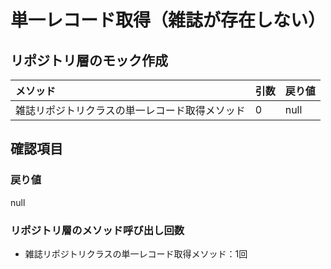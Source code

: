 # 単一レコード取得（雑誌が存在しない）

## リポジトリ層のモック作成
|メソッド|引数|戻り値|
|:--|:--|:--|
|雑誌リポジトリクラスの単一レコード取得メソッド|0|null|

## 確認項目
### 戻り値
null

### リポジトリ層のメソッド呼び出し回数
- 雑誌リポジトリクラスの単一レコード取得メソッド：1回
